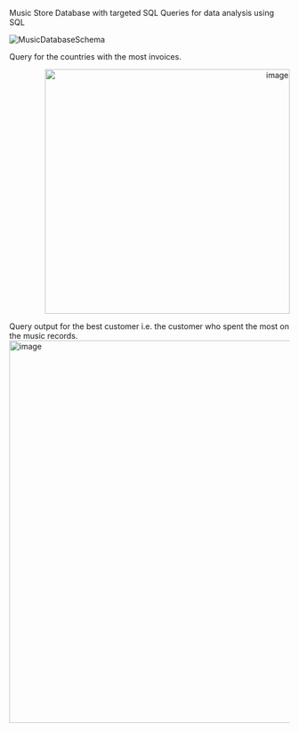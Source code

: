  Music Store Database with targeted SQL Queries for data analysis using SQL

![MusicDatabaseSchema](https://github.com/pratt12/Music_store_proj/assets/69366735/36f894af-5ad7-4abd-9bf4-7eebcbff95fe)

Query for the countries with the most invoices. 
<p align="right">
<img width="440" alt="image" src="https://github.com/pratt12/Music_store_proj/assets/69366735/5ad9f52b-00f6-4984-a8e6-adf013af278a">
</p>
Query output for the best customer i.e. the customer who spent the most on the music records.
<img width="688" alt="image" src="https://github.com/pratt12/Music_store_proj/assets/69366735/f1460693-8562-458f-83ea-b3be81676f87">





